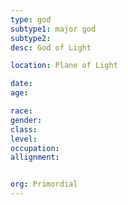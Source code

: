 ```yaml
---
type: god
subtype1: major god
subtype2:
desc: God of Light

location: Plane of Light

date:
age:

race:
gender:
class:
level:
occupation:
allignment:


org: Primordial
---
```


